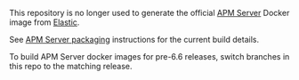 This repository is no longer used to generate the official [APM Server][apm-server] Docker image from
[Elastic][elastic].

See [APM Server packaging][new-packaging] instructions for the current build details.

To build APM Server docker images for pre-6.6 releases, switch branches in this repo to the matching release.

[apm-server]: https://www.elastic.co/guide/en/apm/server/current/index.html
[elastic]: https://www.elastic.co/
[new-packaging]: https://github.com/elastic/apm-server/blob/master/README.md#packaging
